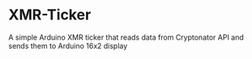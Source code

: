 # XMR-Ticker

A simple Arduino XMR ticker that reads data from Cryptonator API and sends them to Arduino 16x2 display
